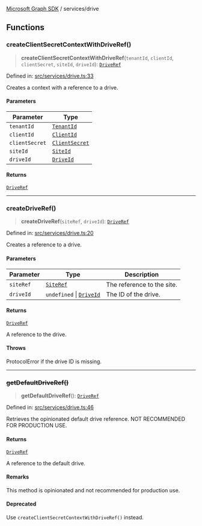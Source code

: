 [Microsoft Graph SDK](../README.md) / services/drive

## Functions

### createClientSecretContextWithDriveRef()

> **createClientSecretContextWithDriveRef**(`tenantId`, `clientId`, `clientSecret`, `siteId`, `driveId`): [`DriveRef`](../models/DriveRef.md#driveref)

Defined in: [src/services/drive.ts:33](https://github.com/Future-Secure-AI/microsoft-graph/blob/main/src/services/drive.ts#L33)

Creates a context with a reference to a drive.

#### Parameters

| Parameter | Type |
| ------ | ------ |
| `tenantId` | [`TenantId`](../models/TenantId.md#tenantid) |
| `clientId` | [`ClientId`](../models/ClientId.md#clientid) |
| `clientSecret` | [`ClientSecret`](../models/ClientSecret.md#clientsecret) |
| `siteId` | [`SiteId`](../models/SiteId.md#siteid) |
| `driveId` | [`DriveId`](../models/DriveId.md#driveid) |

#### Returns

[`DriveRef`](../models/DriveRef.md#driveref)

***

### createDriveRef()

> **createDriveRef**(`siteRef`, `driveId`): [`DriveRef`](../models/DriveRef.md#driveref)

Defined in: [src/services/drive.ts:20](https://github.com/Future-Secure-AI/microsoft-graph/blob/main/src/services/drive.ts#L20)

Creates a reference to a drive.

#### Parameters

| Parameter | Type | Description |
| ------ | ------ | ------ |
| `siteRef` | [`SiteRef`](../models/SiteRef.md#siteref) | The reference to the site. |
| `driveId` | `undefined` \| [`DriveId`](../models/DriveId.md#driveid) | The ID of the drive. |

#### Returns

[`DriveRef`](../models/DriveRef.md#driveref)

A reference to the drive.

#### Throws

ProtocolError if the drive ID is missing.

***

### ~~getDefaultDriveRef()~~

> **getDefaultDriveRef**(): [`DriveRef`](../models/DriveRef.md#driveref)

Defined in: [src/services/drive.ts:46](https://github.com/Future-Secure-AI/microsoft-graph/blob/main/src/services/drive.ts#L46)

Retrieves the opinionated default drive reference. NOT RECOMMENDED FOR PRODUCTION USE.

#### Returns

[`DriveRef`](../models/DriveRef.md#driveref)

A reference to the default drive.

#### Remarks

This method is opinionated and not recommended for production use.

#### Deprecated

Use `createClientSecretContextWithDriveRef()` instead.
